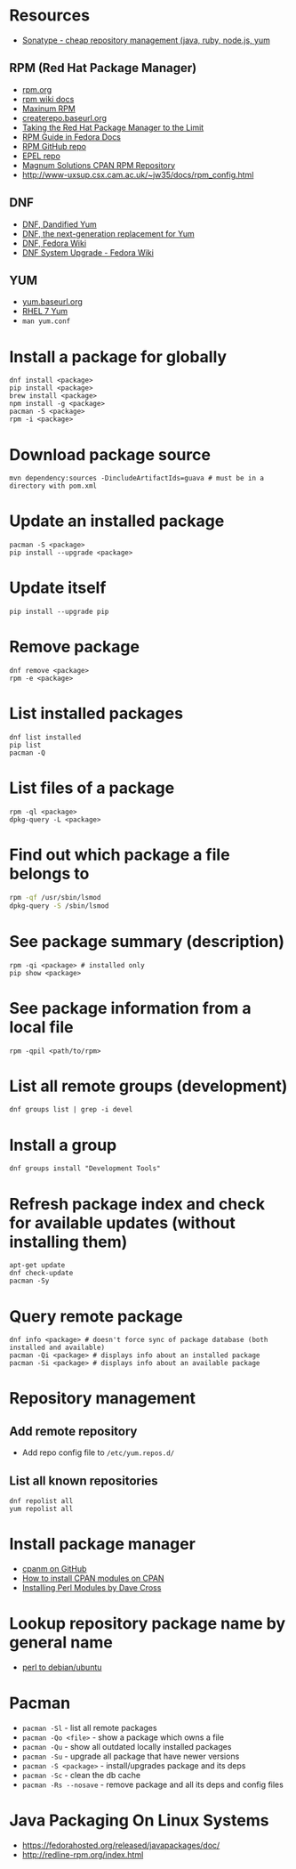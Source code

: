# Resources
- [Sonatype - cheap repository management (java, ruby, node.js, yum](http://www.sonatype.com/nexus-product-pricing)

## RPM (Red Hat Package Manager)
- [rpm.org](http://www.rpm.org/)
- [rpm wiki docs](http://www.rpm.org/wiki/Docs)
- [Maxinum RPM](http://www.rpm.org/max-rpm/)
- [createrepo.baseurl.org](http://createrepo.baseurl.org/)
- [Taking the Red Hat Package Manager to the Limit](http://www.rpm.org/max-rpm/index.html)
- [RPM Guide in Fedora Docs](https://docs.fedoraproject.org/en-US/Fedora_Draft_Documentation/0.1/html/RPM_Guide/index.html)
- [RPM GitHub repo](https://github.com/rpm-software-management/rpm)
- [EPEL repo](https://fedoraproject.org/wiki/EPEL)
- [Magnum Solutions CPAN RPM Repository](http://rpm.mag-sol.com/)
- http://www-uxsup.csx.cam.ac.uk/~jw35/docs/rpm_config.html

## DNF
- [DNF, Dandified Yum](http://dnf.baseurl.org/)
- [DNF, the next-generation replacement for Yum](http://dnf.readthedocs.io/en/latest/)
- [DNF, Fedora Wiki](https://fedoraproject.org/wiki/Dnf)
- [DNF System Upgrade - Fedora Wiki](https://fedoraproject.org/wiki/DNF_system_upgrade)

## YUM
- [yum.baseurl.org](http://yum.baseurl.org/)
- [RHEL 7 Yum](https://access.redhat.com/documentation/en-US/Red_Hat_Enterprise_Linux/7/html/System_Administrators_Guide/part-Installing_and_Managing_Software.html)
- `man yum.conf`

# Install a package for globally
```
dnf install <package>
pip install <package>
brew install <package>
npm install -g <package>
pacman -S <package>
rpm -i <package>
```

# Download package source
```
mvn dependency:sources -DincludeArtifactIds=guava # must be in a directory with pom.xml
```

# Update an installed package
```
pacman -S <package>
pip install --upgrade <package>
```

# Update itself
```
pip install --upgrade pip
```

# Remove package
```
dnf remove <package>
rpm -e <package>
```

# List installed packages
```
dnf list installed
pip list
pacman -Q
```

# List files of a package
```
rpm -ql <package>
dpkg-query -L <package>
```

# Find out which package a file belongs to
```bash
rpm -qf /usr/sbin/lsmod
dpkg-query -S /sbin/lsmod
```

# See package summary (description)
```
rpm -qi <package> # installed only
pip show <package>
```

# See package information from a local file
```
rpm -qpil <path/to/rpm>
```

# List all remote groups (development)
```
dnf groups list | grep -i devel
```

# Install a group
```
dnf groups install "Development Tools"
```

# Refresh package index and check for available updates (without installing them)
```
apt-get update
dnf check-update
pacman -Sy
```

# Query remote package
```
dnf info <package> # doesn't force sync of package database (both installed and available)
pacman -Qi <package> # displays info about an installed package
pacman -Si <package> # displays info about an available package
```

# Repository management

## Add remote repository
- Add repo config file to `/etc/yum.repos.d/`

## List all known repositories
```
dnf repolist all
yum repolist all
```

# Install package manager
- [cpanm on GitHub](https://github.com/miyagawa/cpanminus)
- [How to install CPAN modules on CPAN](http://www.cpan.org/modules/INSTALL.html)
- [Installing Perl Modules by Dave Cross](http://perlhacks.com/2014/03/installing-modules/)

# Lookup repository package name by general name
- [perl to debian/ubuntu](http://deb.perl.it/)

# Pacman
- `pacman -Sl` - list all remote packages
- `pacman -Qo <file>` - show a package which owns a file
- `pacman -Qu` - show all outdated locally installed packages
- `pacman -Su` - upgrade all package that have newer versions
- `pacman -S <package>` - install/upgrades package and its deps
- `pacman -Sc` - clean the db cache
- `pacman -Rs --nosave` - remove package and all its deps and config files

# Java Packaging On Linux Systems
- https://fedorahosted.org/released/javapackages/doc/
- http://redline-rpm.org/index.html
